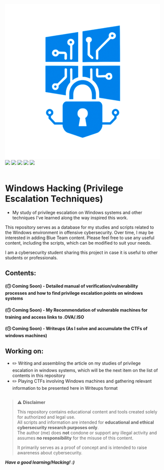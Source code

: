 <center><img src="Images/WindowsHacking.png"></center>

<div>
    <img src="https://img.shields.io/badge/Language%20-Powershell, Python-darkblue.svg" style="max-width: 100%;">
    <img src="https://img.shields.io/badge/Target OS%20-Windows-blue.svg" style="max-width: 100%;">
    <img src="https://img.shields.io/badge/Contents%20-Privilege Escalation, Writeups, Vulnerabilities, Techniques, Bypass-beige.svg" style="max-width: 100%;">
    <img src="https://img.shields.io/badge/License%20-The Unlicense-lightgreen.svg" style="max-width: 100%;">
    <img src="https://img.shields.io/badge/Type%20-Information content, automations-darkred.svg" style="max-width: 100%;">
    
</div></br>


# Windows Hacking (Privilege Escalation Techniques)

- My study of privilege escalation on Windows systems and other techniques I've learned along the way inspired this work.

This repository serves as a database for my studies and scripts related to the Windows environment in offensive cybersecurity. Over time, I may be interested in adding Blue Team content.
Please feel free to use any useful content, including the scripts, which can be modified to suit your needs.

I am a cybersecurity student sharing this project in case it is useful to other students or professionals.

## Contents:

#### (🕓 Coming Soon) - Detailed manual of verification/vulnerability processes and how to find privilege escalation points on windows systems
#### (🕓 Coming Soon) - My Recommendation of vulnerable machines for training and access links to .OVA/.ISO
#### (🕓 Coming Soon) - Writeups (As I solve and accumulate the CTFs of windows machines)

## Working on:

- ✏️ Writing and assembling the article on my studies of privilege escalation in windows systems, which will be the next item on the list of contents in this repository
- ✏️ Playing CTFs involving Windows machines and gathering relevant information to be presented here in Writeups format

##

> ⚠️ **Disclaimer**
>
> This repository contains educational content and tools created solely for authorized and legal use.  
> All scripts and information are intended for **educational and ethical cybersecurity research purposes only**.  
> The author (me) does **not** condone or support any illegal activity and assumes **no responsibility** for the misuse of this content.
>
> It primarily serves as a proof of concept and is intended to raise awareness about cybersecurity.

***Have a good learning/Hacking! :)***
